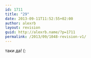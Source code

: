 ```yaml
---
id: 1711
title: "29"
date: 2013-09-11T11:52:55+02:00
author: alexrb
layout: revision
guid: http://alexrb.name/?p=1711
permalink: /2013/09/1048-revision-v1/
---
```

таки да! (:
